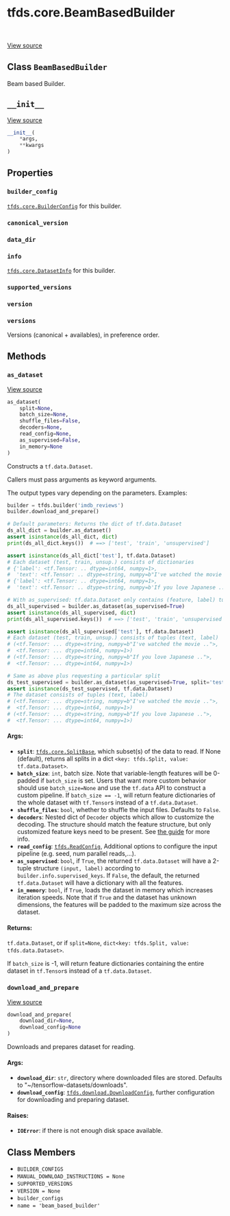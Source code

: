 <div itemscope itemtype="http://developers.google.com/ReferenceObject">
<meta itemprop="name" content="tfds.core.BeamBasedBuilder" />
<meta itemprop="path" content="Stable" />
<meta itemprop="property" content="builder_config"/>
<meta itemprop="property" content="canonical_version"/>
<meta itemprop="property" content="data_dir"/>
<meta itemprop="property" content="info"/>
<meta itemprop="property" content="supported_versions"/>
<meta itemprop="property" content="version"/>
<meta itemprop="property" content="versions"/>
<meta itemprop="property" content="__init__"/>
<meta itemprop="property" content="as_dataset"/>
<meta itemprop="property" content="download_and_prepare"/>
<meta itemprop="property" content="BUILDER_CONFIGS"/>
<meta itemprop="property" content="MANUAL_DOWNLOAD_INSTRUCTIONS"/>
<meta itemprop="property" content="SUPPORTED_VERSIONS"/>
<meta itemprop="property" content="VERSION"/>
<meta itemprop="property" content="builder_configs"/>
<meta itemprop="property" content="name"/>
</div>

# tfds.core.BeamBasedBuilder

<!-- Insert buttons and diff -->

<table class="tfo-notebook-buttons tfo-api" align="left">
</table>

<a target="_blank" href="https://github.com/tensorflow/datasets/tree/master/tensorflow_datasets/core/dataset_builder.py">View
source</a>

<!-- Equality marker -->
## Class `BeamBasedBuilder`

Beam based Builder.

<!-- Placeholder for "Used in" -->


<h2 id="__init__"><code>__init__</code></h2>

<a target="_blank" href="https://github.com/tensorflow/datasets/tree/master/tensorflow_datasets/core/dataset_builder.py">View
source</a>

```python
__init__(
    *args,
    **kwargs
)
```

## Properties

<h3 id="builder_config"><code>builder_config</code></h3>

<a href="../../tfds/core/BuilderConfig.md"><code>tfds.core.BuilderConfig</code></a> for this builder.

<h3 id="canonical_version"><code>canonical_version</code></h3>

<h3 id="data_dir"><code>data_dir</code></h3>

<h3 id="info"><code>info</code></h3>

<a href="../../tfds/core/DatasetInfo.md"><code>tfds.core.DatasetInfo</code></a> for this builder.

<h3 id="supported_versions"><code>supported_versions</code></h3>

<h3 id="version"><code>version</code></h3>

<h3 id="versions"><code>versions</code></h3>

Versions (canonical + availables), in preference order.

## Methods

<h3 id="as_dataset"><code>as_dataset</code></h3>

<a target="_blank" href="https://github.com/tensorflow/datasets/tree/master/tensorflow_datasets/core/dataset_builder.py">View
source</a>

```python
as_dataset(
    split=None,
    batch_size=None,
    shuffle_files=False,
    decoders=None,
    read_config=None,
    as_supervised=False,
    in_memory=None
)
```

Constructs a `tf.data.Dataset`.

Callers must pass arguments as keyword arguments.

The output types vary depending on the parameters. Examples:

```python
builder = tfds.builder('imdb_reviews')
builder.download_and_prepare()

# Default parameters: Returns the dict of tf.data.Dataset
ds_all_dict = builder.as_dataset()
assert isinstance(ds_all_dict, dict)
print(ds_all_dict.keys())  # ==> ['test', 'train', 'unsupervised']

assert isinstance(ds_all_dict['test'], tf.data.Dataset)
# Each dataset (test, train, unsup.) consists of dictionaries
# {'label': <tf.Tensor: .. dtype=int64, numpy=1>,
#  'text': <tf.Tensor: .. dtype=string, numpy=b"I've watched the movie ..">}
# {'label': <tf.Tensor: .. dtype=int64, numpy=1>,
#  'text': <tf.Tensor: .. dtype=string, numpy=b'If you love Japanese ..'>}

# With as_supervised: tf.data.Dataset only contains (feature, label) tuples
ds_all_supervised = builder.as_dataset(as_supervised=True)
assert isinstance(ds_all_supervised, dict)
print(ds_all_supervised.keys())  # ==> ['test', 'train', 'unsupervised']

assert isinstance(ds_all_supervised['test'], tf.data.Dataset)
# Each dataset (test, train, unsup.) consists of tuples (text, label)
# (<tf.Tensor: ... dtype=string, numpy=b"I've watched the movie ..">,
#  <tf.Tensor: ... dtype=int64, numpy=1>)
# (<tf.Tensor: ... dtype=string, numpy=b"If you love Japanese ..">,
#  <tf.Tensor: ... dtype=int64, numpy=1>)

# Same as above plus requesting a particular split
ds_test_supervised = builder.as_dataset(as_supervised=True, split='test')
assert isinstance(ds_test_supervised, tf.data.Dataset)
# The dataset consists of tuples (text, label)
# (<tf.Tensor: ... dtype=string, numpy=b"I've watched the movie ..">,
#  <tf.Tensor: ... dtype=int64, numpy=1>)
# (<tf.Tensor: ... dtype=string, numpy=b"If you love Japanese ..">,
#  <tf.Tensor: ... dtype=int64, numpy=1>)
```

#### Args:

*   <b>`split`</b>:
    <a href="../../tfds/core/SplitBase.md"><code>tfds.core.SplitBase</code></a>,
    which subset(s) of the data to read. If None (default), returns all splits
    in a dict `<key: tfds.Split, value: tf.data.Dataset>`.
*   <b>`batch_size`</b>: `int`, batch size. Note that variable-length features
    will be 0-padded if `batch_size` is set. Users that want more custom
    behavior should use `batch_size=None` and use the `tf.data` API to construct
    a custom pipeline. If `batch_size == -1`, will return feature dictionaries
    of the whole dataset with `tf.Tensor`s instead of a `tf.data.Dataset`.
*   <b>`shuffle_files`</b>: `bool`, whether to shuffle the input files. Defaults
    to `False`.
*   <b>`decoders`</b>: Nested dict of `Decoder` objects which allow to customize
    the decoding. The structure should match the feature structure, but only
    customized feature keys need to be present. See
    [the guide](https://github.com/tensorflow/datasets/tree/master/docs/decode.md)
    for more info.
*   <b>`read_config`</b>:
    <a href="../../tfds/ReadConfig.md"><code>tfds.ReadConfig</code></a>,
    Additional options to configure the input pipeline (e.g. seed, num parallel
    reads,...).
*   <b>`as_supervised`</b>: `bool`, if `True`, the returned `tf.data.Dataset`
    will have a 2-tuple structure `(input, label)` according to
    `builder.info.supervised_keys`. If `False`, the default, the returned
    `tf.data.Dataset` will have a dictionary with all the features.
*   <b>`in_memory`</b>: `bool`, if `True`, loads the dataset in memory which
    increases iteration speeds. Note that if `True` and the dataset has unknown
    dimensions, the features will be padded to the maximum size across the
    dataset.

#### Returns:

`tf.data.Dataset`, or if `split=None`, `dict<key: tfds.Split, value:
tfds.data.Dataset>`.

If `batch_size` is -1, will return feature dictionaries containing
the entire dataset in `tf.Tensor`s instead of a `tf.data.Dataset`.

<h3 id="download_and_prepare"><code>download_and_prepare</code></h3>

<a target="_blank" href="https://github.com/tensorflow/datasets/tree/master/tensorflow_datasets/core/dataset_builder.py">View
source</a>

``` python
download_and_prepare(
    download_dir=None,
    download_config=None
)
```

Downloads and prepares dataset for reading.

#### Args:

*   <b>`download_dir`</b>: `str`, directory where downloaded files are stored.
    Defaults to "~/tensorflow-datasets/downloads".
*   <b>`download_config`</b>:
    <a href="../../tfds/download/DownloadConfig.md"><code>tfds.download.DownloadConfig</code></a>,
    further configuration for downloading and preparing dataset.

#### Raises:

* <b>`IOError`</b>: if there is not enough disk space available.



## Class Members

*   `BUILDER_CONFIGS` <a id="BUILDER_CONFIGS"></a>
*   `MANUAL_DOWNLOAD_INSTRUCTIONS = None`
    <a id="MANUAL_DOWNLOAD_INSTRUCTIONS"></a>
*   `SUPPORTED_VERSIONS` <a id="SUPPORTED_VERSIONS"></a>
*   `VERSION = None` <a id="VERSION"></a>
*   `builder_configs` <a id="builder_configs"></a>
*   `name = 'beam_based_builder'` <a id="name"></a>

